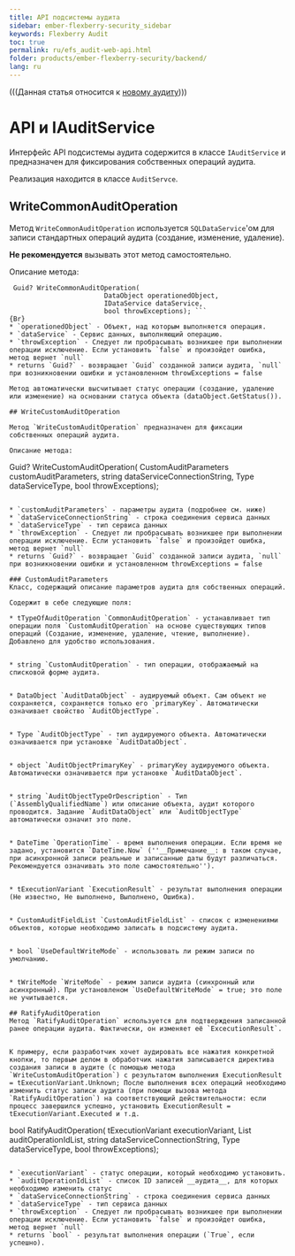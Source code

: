 ```yaml
---
title: API подсистемы аудита
sidebar: ember-flexberry-security_sidebar
keywords: Flexberry Audit
toc: true
permalink: ru/efs_audit-web-api.html
folder: products/ember-flexberry-security/backend/
lang: ru
---
```

(((Данная статья относится к [новому аудиту](audit-web.html))))

# API и IAuditService
Интерфейс API подсистемы аудита содержится в классе `IAuditService` и предназначен для фиксирования собственных операций аудита.

Реализация находится в классе `AuditServce`.

## WriteCommonAuditOperation

Метод `WriteCommonAuditOperation` используется `SQLDataService`'ом для записи стандартных операций аудита (создание, изменение, удаление).

__Не рекомендуется__ вызывать этот метод самостоятельно.

Описание метода:

```
 Guid? WriteCommonAuditOperation(
                        DataObject operationedObject,
                        IDataService dataService,
                        bool throwExceptions); ```
{Br}
* `operationedObject` - Объект, над которым выполняется операция.
* `dataService` - Сервис данных, выполняющий операцию.
* `throwException` - Следует ли пробрасывать возникшее при выполнении операции исключение. Если установить `false` и произойдет ошибка, метод вернет `null`
* returns `Guid?` - возвращает `Guid` созданной записи аудита, `null` при возникновении ошибки и установленном throwExceptions = false

Метод автоматически высчитывает статус операции (создание, удаление или изменение) на основании статуса объекта (dataObject.GetStatus()).

## WriteCustomAuditOperation

Метод `WriteCustomAuditOperation` предназначен для фиксации собственных операций аудита.

Описание метода:

```
Guid? WriteCustomAuditOperation(
            CustomAuditParameters customAuditParameters,
            string dataServiceConnectionString,
            Type dataServiceType,
            bool throwExceptions);
```

* `customAuditParameters` - параметры аудита (подробнее см. ниже)
* `dataServiceConnectionString` - строка соединения сервиса данных
* `dataServiceType` - тип сервиса данных
* `throwException` - Следует ли пробрасывать возникшее при выполнении операции исключение. Если установить `false` и произойдет ошибка, метод вернет `null`
* returns `Guid?` - возвращает `Guid` созданной записи аудита, `null` при возникновении ошибки и установленном throwExceptions = false

### CustomAuditParameters
Класс, содержащий описание параметров аудита для собственных операций.

Содержит в себе следующие поля:

* tTypeOfAuditOperation `CommonAuditOperation` - устанавливает тип операции поля `CustomAuditOperation` на основе существующих типов операций (Создание, изменение, удаление, чтение, выполнение). Добавлено для удобство использования.


* string `CustomAuditOperation` - тип операции, отображаемый на списковой форме аудита.


* DataObject `AuditDataObject` - аудируемый объект. Сам объект не сохраняется, сохраняется только его `primaryKey`. Автоматически означивает свойство `AuditObjectType`.


* Type `AuditObjectType` - тип аудируемого объекта. Автоматически означивается при установке `AuditDataObject`.


* object `AuditObjectPrimaryKey` - primaryKey аудируемого объекта. Автоматически означивается при установке `AuditDataObject`.


* string `AuditObjectTypeOrDescription` - Тип (`AssemblyQualifiedName`) или описание объекта, аудит которого проводится. Задание `AuditDataObject` или `AuditObjectType` автоматически означит это поле.


* DateTime `OperationTime` - время выполнения операции. Если время не задано, установится `DateTime.Now` (''__Примечание__: в таком случае, при асинхронной записи реальные и записанные даты будут различаться. Рекомендуется означивать это поле самостоятельно'').


* tExecutionVariant `ExecutionResult` - результат выполнения операции (Не известно, Не выполнено, Выполнено, Ошибка).


* CustomAuditFieldList `CustomAuditFieldList` - список с изменениями объектов, которые необходимо записать в подсистему аудита.


* bool `UseDefaultWriteMode` - использовать ли режим записи по умолчанию.


* tWriteMode `WriteMode` - режим записи аудита (синхронный или асинхронный). При установленом `UseDefaultWriteMode` = true; это поле не учитывается.

## RatifyAuditOperation
Метод `RatifyAuditOperation` используется для подтверждения записанной ранее операции аудита. Фактически, он изменяет её `ExcecutionResult`.


К примеру, если разработчик хочет аудировать все нажатия конкретной кнопки, то первым делом в обработчик нажатия записывается директива создания записи в аудите (с помощью метода `WriteCustomAuditOperation`) с результатом выполнения ExecutionResult = tExecutionVariant.Unknown; После выполнения всех операций необходимо изменить статус записи аудита (при помощи вызова метода `RatifyAuditOperation`) на соответствующий действительности: если процесс завершился успешно, установить ExecutionResult = tExecutionVariant.Executed и т.д.

```
bool RatifyAuditOperation(
            tExecutionVariant executionVariant, 
            List<Guid> auditOperationIdList, 
            string dataServiceConnectionString,
            Type dataServiceType,
            bool throwExceptions);
```

* `executionVariant` - статус операции, который необходимо установить.
* `auditOperationIdList` - список ID записей __аудита__, для которых необходимо изменить статус
* `dataServiceConnectionString` - строка соединения сервиса данных
* `dataServiceType` - тип сервиса данных
* `throwException` - Следует ли пробрасывать возникшее при выполнении операции исключение. Если установить `false` и произойдет ошибка, метод вернет `null`
* returns `bool` - результат выполнения операции (`True`, если успешно).

